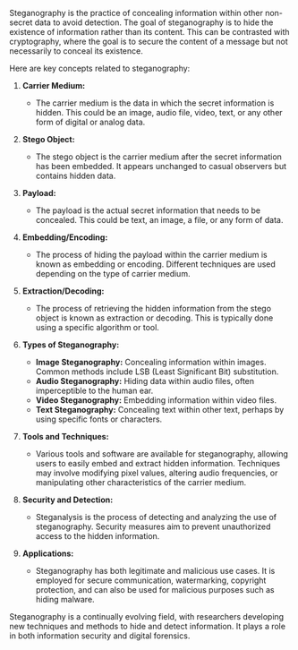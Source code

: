 Steganography is the practice of concealing information within other non-secret data to avoid detection. The goal of steganography is to hide the existence of information rather than its content. This can be contrasted with cryptography, where the goal is to secure the content of a message but not necessarily to conceal its existence.

Here are key concepts related to steganography:

1. **Carrier Medium:**
   - The carrier medium is the data in which the secret information is hidden. This could be an image, audio file, video, text, or any other form of digital or analog data.

2. **Stego Object:**
   - The stego object is the carrier medium after the secret information has been embedded. It appears unchanged to casual observers but contains hidden data.

3. **Payload:**
   - The payload is the actual secret information that needs to be concealed. This could be text, an image, a file, or any form of data.

4. **Embedding/Encoding:**
   - The process of hiding the payload within the carrier medium is known as embedding or encoding. Different techniques are used depending on the type of carrier medium.

5. **Extraction/Decoding:**
   - The process of retrieving the hidden information from the stego object is known as extraction or decoding. This is typically done using a specific algorithm or tool.

6. **Types of Steganography:**
   - **Image Steganography:** Concealing information within images. Common methods include LSB (Least Significant Bit) substitution.
   - **Audio Steganography:** Hiding data within audio files, often imperceptible to the human ear.
   - **Video Steganography:** Embedding information within video files.
   - **Text Steganography:** Concealing text within other text, perhaps by using specific fonts or characters.

7. **Tools and Techniques:**
   - Various tools and software are available for steganography, allowing users to easily embed and extract hidden information. Techniques may involve modifying pixel values, altering audio frequencies, or manipulating other characteristics of the carrier medium.

8. **Security and Detection:**
   - Steganalysis is the process of detecting and analyzing the use of steganography. Security measures aim to prevent unauthorized access to the hidden information.

9. **Applications:**
   - Steganography has both legitimate and malicious use cases. It is employed for secure communication, watermarking, copyright protection, and can also be used for malicious purposes such as hiding malware.

Steganography is a continually evolving field, with researchers developing new techniques and methods to hide and detect information. It plays a role in both information security and digital forensics.
